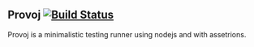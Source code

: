 ## Provoj [![Build Status](https://travis-ci.org/jdinartejesus/provoj.svg?branch=master)](https://travis-ci.org/jdinartejesus/provoj)

Provoj is a minimalistic testing runner using nodejs and with assetrions.
